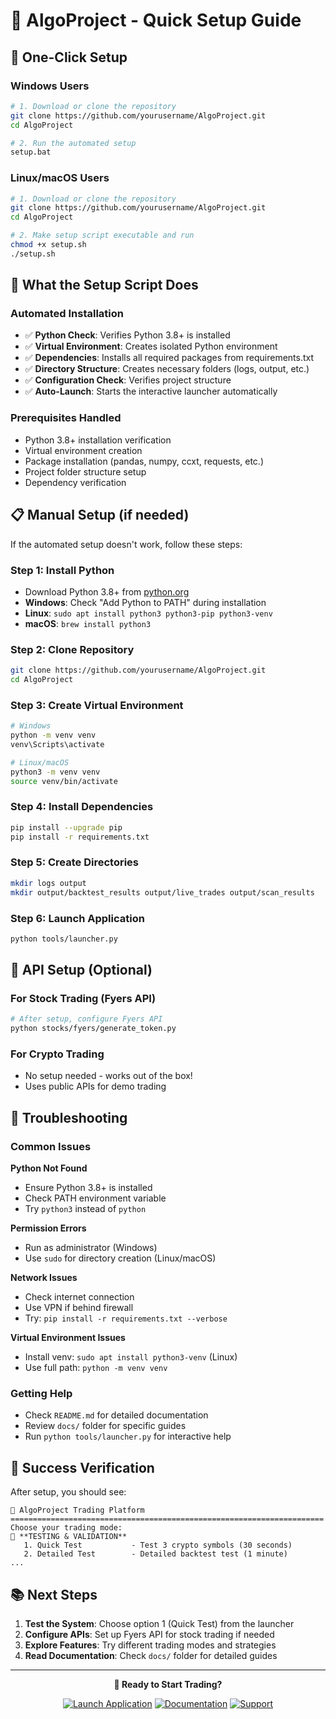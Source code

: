 # 🚀 AlgoProject - Quick Setup Guide

## 🎯 **One-Click Setup**

### **Windows Users**
```bash
# 1. Download or clone the repository
git clone https://github.com/yourusername/AlgoProject.git
cd AlgoProject

# 2. Run the automated setup
setup.bat
```

### **Linux/macOS Users**
```bash
# 1. Download or clone the repository
git clone https://github.com/yourusername/AlgoProject.git
cd AlgoProject

# 2. Make setup script executable and run
chmod +x setup.sh
./setup.sh
```

## 🔧 **What the Setup Script Does**

### **Automated Installation**
- ✅ **Python Check**: Verifies Python 3.8+ is installed
- ✅ **Virtual Environment**: Creates isolated Python environment
- ✅ **Dependencies**: Installs all required packages from requirements.txt
- ✅ **Directory Structure**: Creates necessary folders (logs, output, etc.)
- ✅ **Configuration Check**: Verifies project structure
- ✅ **Auto-Launch**: Starts the interactive launcher automatically

### **Prerequisites Handled**
- Python 3.8+ installation verification
- Virtual environment creation
- Package installation (pandas, numpy, ccxt, requests, etc.)
- Project folder structure setup
- Dependency verification

## 📋 **Manual Setup (if needed)**

If the automated setup doesn't work, follow these steps:

### **Step 1: Install Python**
- Download Python 3.8+ from [python.org](https://www.python.org/downloads/)
- **Windows**: Check "Add Python to PATH" during installation
- **Linux**: `sudo apt install python3 python3-pip python3-venv`
- **macOS**: `brew install python3`

### **Step 2: Clone Repository**
```bash
git clone https://github.com/yourusername/AlgoProject.git
cd AlgoProject
```

### **Step 3: Create Virtual Environment**
```bash
# Windows
python -m venv venv
venv\Scripts\activate

# Linux/macOS
python3 -m venv venv
source venv/bin/activate
```

### **Step 4: Install Dependencies**
```bash
pip install --upgrade pip
pip install -r requirements.txt
```

### **Step 5: Create Directories**
```bash
mkdir logs output
mkdir output/backtest_results output/live_trades output/scan_results
```

### **Step 6: Launch Application**
```bash
python tools/launcher.py
```

## 🔑 **API Setup (Optional)**

### **For Stock Trading (Fyers API)**
```bash
# After setup, configure Fyers API
python stocks/fyers/generate_token.py
```

### **For Crypto Trading**
- No setup needed - works out of the box!
- Uses public APIs for demo trading

## 🚨 **Troubleshooting**

### **Common Issues**

**Python Not Found**
- Ensure Python 3.8+ is installed
- Check PATH environment variable
- Try `python3` instead of `python`

**Permission Errors**
- Run as administrator (Windows)
- Use `sudo` for directory creation (Linux/macOS)

**Network Issues**
- Check internet connection
- Use VPN if behind firewall
- Try: `pip install -r requirements.txt --verbose`

**Virtual Environment Issues**
- Install venv: `sudo apt install python3-venv` (Linux)
- Use full path: `python -m venv venv`

### **Getting Help**
- Check `README.md` for detailed documentation
- Review `docs/` folder for specific guides
- Run `python tools/launcher.py` for interactive help

## 🎉 **Success Verification**

After setup, you should see:
```
🚀 AlgoProject Trading Platform
======================================================================
Choose your trading mode:
🧪 **TESTING & VALIDATION**
   1. Quick Test           - Test 3 crypto symbols (30 seconds)
   2. Detailed Test        - Detailed backtest test (1 minute)
...
```

## 📚 **Next Steps**

1. **Test the System**: Choose option 1 (Quick Test) from the launcher
2. **Configure APIs**: Set up Fyers API for stock trading if needed
3. **Explore Features**: Try different trading modes and strategies
4. **Read Documentation**: Check `docs/` folder for detailed guides

---

<div align="center">

**🚀 Ready to Start Trading?**

[![Launch Application](https://img.shields.io/badge/Launch-🚀-brightgreen)](tools/launcher.py)
[![Documentation](https://img.shields.io/badge/Docs-📚-blue)](docs/)
[![Support](https://img.shields.io/badge/Support-💬-orange)](README.md)

</div>
